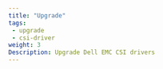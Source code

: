 ```yaml
---
title: "Upgrade"
tags: 
 - upgrade
 - csi-driver
weight: 3
Description: Upgrade Dell EMC CSI drivers
---
```



